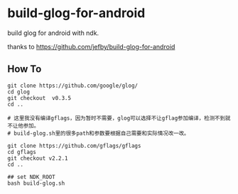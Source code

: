 # build-glog-for-android
build glog for android with ndk.

thanks to https://github.com/jefby/build-glog-for-android


## How To

```
git clone https://github.com/google/glog/
cd glog 
git checkout  v0.3.5
cd ..

# 这里我没有编译gflags，因为暂时不需要，glog可以选择不让gflag参加编译，检测不到就不让他参加。
# build-glog.sh里的很多path和参数要根据自己需要和实际情况改一改。

git clone https://github.com/gflags/gflags
cd gflags
git checkout v2.2.1
cd ..

## set NDK_ROOT
bash build-glog.sh
```

